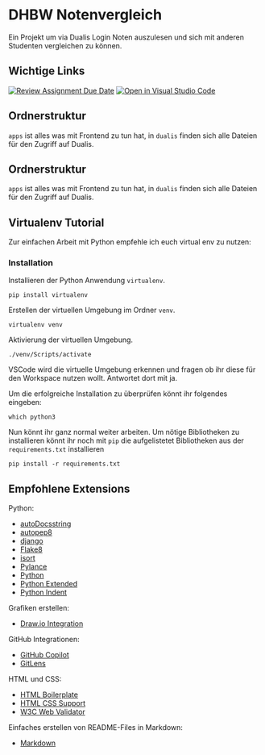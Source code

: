 # DHBW Notenvergleich

Ein Projekt um via Dualis Login Noten auszulesen und sich mit anderen Studenten vergleichen zu können.

## Wichtige Links

[![Review Assignment Due Date](https://classroom.github.com/assets/deadline-readme-button-24ddc0f5d75046c5622901739e7c5dd533143b0c8e959d652212380cedb1ea36.svg)](https://classroom.github.com/a/IEPW_6q_)
[![Open in Visual Studio Code](https://classroom.github.com/assets/open-in-vscode-718a45dd9cf7e7f842a935f5ebbe5719a5e09af4491e668f4dbf3b35d5cca122.svg)](https://classroom.github.com/online_ide?assignment_repo_id=11744256&assignment_repo_type=AssignmentRepo)

## Ordnerstruktur

`apps` ist alles was mit Frontend zu tun hat, in `dualis` finden sich alle Dateien für den Zugriff auf Dualis.

## Ordnerstruktur

`apps` ist alles was mit Frontend zu tun hat, in `dualis` finden sich alle Dateien für den Zugriff auf Dualis.

## Virtualenv Tutorial

Zur einfachen Arbeit mit Python empfehle ich euch virtual env zu nutzen:

### Installation

Installieren der Python Anwendung `virtualenv`.

    pip install virtualenv

Erstellen der virtuellen Umgebung im Ordner `venv`.

    virtualenv venv

Aktivierung der virtuellen Umgebung.

    ./venv/Scripts/activate

VSCode wird die virtuelle Umgebung erkennen und fragen ob ihr diese für den Workspace nutzen wollt. Antwortet dort mit ja.

Um die erfolgreiche Installation zu überprüfen könnt ihr folgendes eingeben:

    which python3

Nun könnt ihr ganz normal weiter arbeiten. Um nötige Bibliotheken zu installieren könnt ihr noch mit `pip` die aufgelistetet Bibliotheken aus der `requirements.txt` installieren

    pip install -r requirements.txt

## Empfohlene Extensions

Python:

- [autoDocsstring](vscode:extension/njpwerner.autodocstring)
- [autopep8](vscode:extension/ms-python.autopep8)
- [django](vscode:extension/batisteo.vscode-django)
- [Flake8](vscode:extension/ms-python.flake8)
- [isort](vscode:extension/ms-python.isort)
- [Pylance](vscode:extension/ms-python.vscode-pylance)
- [Python](vscode:extension/ms-python.python)
- [Python Extended](vscode:extension/tushortz.python-extended-snippets)
- [Python Indent](vscode:extension/KevinRose.vsc-python-indent)

Grafiken erstellen:

- [Draw.io Integration](vscode:extension/hediet.vscode-drawio)

GitHub Integrationen:

- [GitHub Copilot](vscode:extension/GitHub.copilot)
- [GitLens](vscode:extension/eamodio.gitlens)

HTML und CSS:

- [HTML Boilerplate](vscode:extension/sidthesloth.html5-boilerplate)
- [HTML CSS Support](vscode:extension/ecmel.vscode-html-css)
- [W3C Web Validator](vscode:extension/CelianRiboulet.webvalidator)

Einfaches erstellen von README-Files in Markdown:

- [Markdown](vscode:extension/yzhang.markdown-all-in-one)
